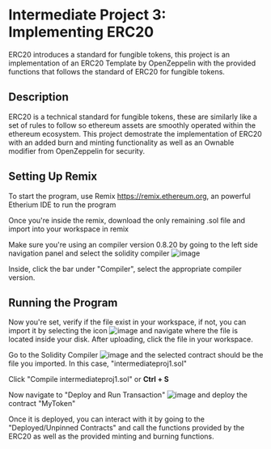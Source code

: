 # Intermediate Project 3: Implementing ERC20
ERC20 introduces a standard for fungible tokens, this project is an implementation of an ERC20 Template by OpenZeppelin with the provided functions that follows the standard of ERC20 for fungible tokens.

## Description
ERC20 is a technical standard for fungible tokens, these are similarly like a set of rules to follow so ethereum assets are smoothly operated within the ethereum ecosystem. This project demostrate the implementation of ERC20 with an added burn and minting functionality as well as an Ownable modifier from OpenZeppelin for security.

## Setting Up Remix
To start the program, use Remix https://remix.ethereum.org, an powerful Etherium IDE to run the program

Once you're inside the remix, download the only remaining .sol file and import into your workspace in remix

Make sure you're using an compiler version 0.8.20 by going to the left side navigation panel and select the solidity compiler ![image](https://github.com/brad12345678901/TAC-Solidity/assets/90821323/f162525b-5b36-4c18-9124-8cfe4b685d35)

Inside, click the bar under "Compiler", select the appropriate compiler version.

## Running the Program
Now you're set, verify if the file exist in your workspace, if not, you can import it by selecting the icon ![image](https://github.com/brad12345678901/TAC-Solidity/assets/90821323/d3d418dd-7454-4917-8de6-ad1f1321344c)  and navigate where the file is located inside
your disk. After uploading, click the file in your workspace.

Go to the Solidity Compiler ![image](https://github.com/brad12345678901/TAC-Solidity/assets/90821323/5546c4df-222f-4f56-b21c-8e8d497ea11b) and the selected contract should be the file you imported. In this case, "intermediateproj1.sol"

Click "Compile intermediateproj1.sol" or <b>Ctrl + S </b>

Now navigate to "Deploy and Run Transaction" ![image](https://github.com/brad12345678901/TAC-Solidity/assets/90821323/d736eed0-98e0-4f83-8bf9-ccab5dce70c3) and deploy the contract "MyToken"

Once it is deployed, you can interact with it by going to the "Deployed/Unpinned Contracts" and call the functions provided by the ERC20 as well as the provided minting and burning functions.
